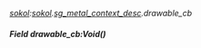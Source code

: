 _[sokol](../../modules/sokol/sokol-module.md):[sokol](../../modules/sokol/sokol-module.md).[sg\_metal\_context\_desc](../../modules/sokol/sokol-sg_metal_context_desc.md).drawable\_cb_
##### Field drawable\_cb:Void()
